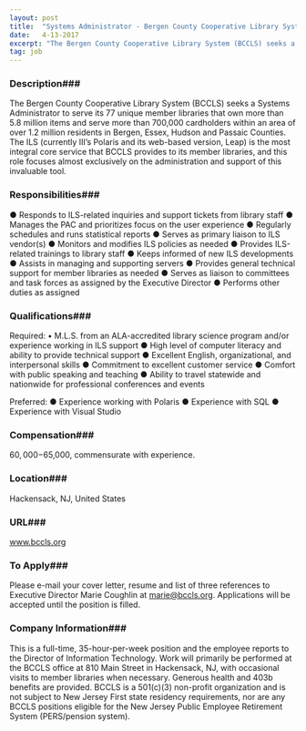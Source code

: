 ```yaml
---
layout: post
title:  "Systems Administrator - Bergen County Cooperative Library System (BCCLS)"
date:   4-13-2017
excerpt: "The Bergen County Cooperative Library System (BCCLS) seeks a Systems Administrator to serve its 77 unique member libraries that own more than 5.8 million items and serve more than 700,000 cardholders within an area of over 1.2 million residents in Bergen, Essex, Hudson and Passaic Counties. The ILS (currently III’s..."
tag: job
---
```


### Description###

The Bergen County Cooperative Library System (BCCLS) seeks a Systems Administrator to serve its 77 unique member libraries that own more than 5.8 million items and serve more than 700,000 cardholders within an area of over 1.2 million residents in Bergen, Essex, Hudson and Passaic Counties. The ILS (currently III’s Polaris and its web-based version, Leap) is the most integral core service that BCCLS provides to its member libraries, and this role focuses almost exclusively on the administration and support of this invaluable tool.


### Responsibilities###

●	Responds to ILS-related inquiries and support tickets from library staff
●	Manages the PAC and prioritizes focus on the user experience
●	Regularly schedules and runs statistical reports
●	Serves as primary liaison to ILS vendor(s)
●	Monitors and modifies ILS policies as needed
●	Provides ILS-related trainings to library staff
●	Keeps informed of new ILS developments
●	Assists in managing and supporting servers
●	Provides general technical support for member libraries as needed
●	Serves as liaison to committees and task forces as assigned by the Executive Director
●	Performs other duties as assigned



### Qualifications###

Required:
•	M.L.S. from an ALA-accredited library science program and/or experience working in ILS support
●	High level of computer literacy and ability to provide technical support
●	Excellent English, organizational, and interpersonal skills
●	Commitment to excellent customer service
●	Comfort with public speaking and teaching
●	Ability to travel statewide and nationwide for professional conferences and events

Preferred:
●	Experience working with Polaris
●	Experience with SQL
●	Experience with Visual Studio



### Compensation###

$60,000-$65,000, commensurate with experience.


### Location###

Hackensack, NJ, United States


### URL###

www.bccls.org

### To Apply###

Please e-mail your cover letter, resume and list of three references to Executive Director Marie Coughlin at marie@bccls.org. Applications will be accepted until the position is filled. 


### Company Information###

This is a full-time, 35-hour-per-week position and the employee reports to the Director of Information Technology. Work will primarily be performed at the BCCLS office at 810 Main Street in Hackensack, NJ, with occasional visits to member libraries when necessary. Generous health and 403b benefits are provided. BCCLS is a 501(c)(3) non-profit organization and is not subject to New Jersey First state residency requirements, nor are any BCCLS positions eligible for the New Jersey Public Employee Retirement System (PERS/pension system).



